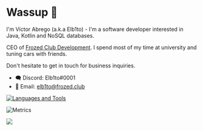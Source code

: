 # Wassup 👋
I'm Víctor Abrego (a.k.a Elb1to) - I'm a software developer interested in Java, Kotlin and NoSQL databases.

CEO of [Frozed Club Development](https://github.com/FrozedClubDevelopment). I spend most of my time at university and tuning cars with friends.

Don't hesitate to get in touch for business inquiries.
- :left_speech_bubble: Discord: Elb1to#0001
- :email: Email: elb1to@frozed.club

[![Languages and Tools](https://skillicons.dev/icons?i=java,kotlin,c,php,html,css,net,redis,mongo,mysql,maven,idea,ps)](https://skillicons.dev)

![Metrics](https://metrics.lecoq.io/Elb1to?template=classic&repositories.forks=true&base.metadata=0&languages=1&followup=1&languages.limit=8&languages.sections=most-used&languages.colors=github&languages.threshold=0%25&languages.indepth=false&languages.recent.load=300&languages.recent.days=14&followup.sections=repositories&config.timezone=America%2FPanama&config.padding=0%2C%2015%25)

![](https://hit.yhype.me/github/profile?user_id=50537641)
